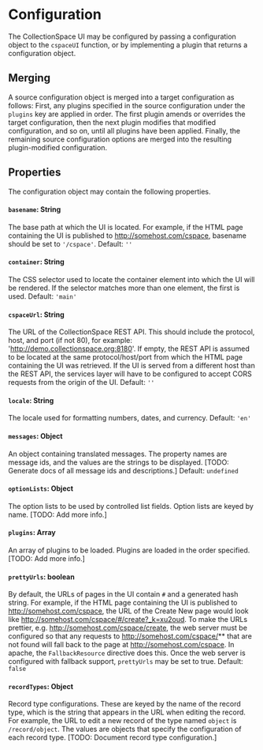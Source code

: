 # Configuration

The CollectionSpace UI may be configured by passing a configuration object to the `cspaceUI` function, or by implementing a plugin that returns a configuration object.

## Merging

A source configuration object is merged into a target configuration as follows: First, any plugins specified in the source configuration under the `plugins` key are applied in order. The first plugin amends or overrides the target configuration, then the next plugin modifies that modified configuration, and so on, until all plugins have been applied. Finally, the remaining source configuration options are merged into the resulting plugin-modified configuration.

## Properties

The configuration object may contain the following properties.

#### `basename`: String
The base path at which the UI is located. For example, if the HTML page containing the UI is published to http://somehost.com/cspace, basename should be set to `'/cspace'`.
Default: `''`

#### `container`: String
The CSS selector used to locate the container element into which the UI will be rendered. If the selector matches more than one element, the first is used.
Default: `'main'`

#### `cspaceUrl`: String
The URL of the CollectionSpace REST API. This should include the protocol, host, and port (if not 80), for example: 'http://demo.collectionspace.org:8180'. If empty, the REST API is assumed to be located at the same protocol/host/port from which the HTML page containing the UI was retrieved. If the UI is served from a different host than the REST API, the services layer will have to be configured to accept CORS requests from the origin of the UI.
Default: `''`

#### `locale`: String
The locale used for formatting numbers, dates, and currency.
Default: `'en'`

#### `messages`: Object
An object containing translated messages. The property names are message ids, and the values are the strings to be displayed. [TODO: Generate docs of all message ids and descriptions.]
Default: `undefined`

#### `optionLists`: Object
The option lists to be used by controlled list fields. Option lists are keyed by name. [TODO: Add more info.]

#### `plugins`: Array
An array of plugins to be loaded. Plugins are loaded in the order specified. [TODO: Add more info.]

#### `prettyUrls`: boolean
By default, the URLs of pages in the UI contain `#` and a generated hash string. For example, if the HTML page containing the UI is published to http://somehost.com/cspace, the URL of the Create New page would look like http://somehost.com/cspace/#/create?_k=xu2oud. To make the URLs prettier, e.g. http://somehost.com/cspace/create, the web server must be configured so that any requests to http://somehost.com/cspace/** that are not found will fall back to the page at http://somehost.com/cspace. In apache, the `FallbackResource` directive does this. Once the web server is configured with fallback support, `prettyUrls` may be set to true. 
Default: `false`

#### `recordTypes`: Object
Record type configurations. These are keyed by the name of the record type, which is the string that appears in the URL when editing the record. For example, the URL to edit a new record of the type named `object` is `/record/object`. The values are objects that specify the configuration of each record type. [TODO: Document record type configuration.]